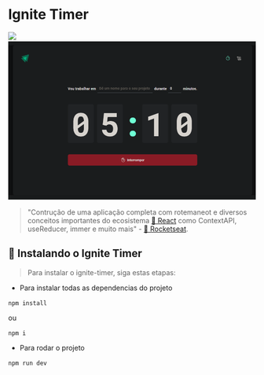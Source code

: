 # Ignite Timer
<img src="https://img.shields.io/badge/React-20232A?style=for-the-badge&logo=react&logoColor=61DAFB" />

<img src="img/Timer.png" alt="Timer com o tempo de 5 minutos e 10 segundos marcados">

> "Contrução de uma aplicação completa com rotemaneot e diversos conceitos importantes do ecosistema [🔗 React](https://pt-br.legacy.reactjs.org/docs/getting-started.html) como ContextAPI, useReducer, immer e muito mais" - [🔗 Rocketseat](https://www.rocketseat.com.br/ignite).

## 🚀 Instalando o Ignite Timer

> Para instalar o ignite-timer, siga estas etapas:

- Para instalar todas as dependencias do projeto
```
npm install
```
ou
```
npm i
```

- Para rodar o projeto
```
npm run dev
```

